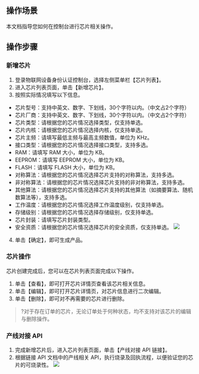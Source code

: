 ## 操作场景
本文档指导您如何在控制台进行芯片相关操作。

## 操作步骤
### 新增芯片
1. 登录物联网设备身份认证控制台，选择左侧菜单栏【芯片列表】。
2. 进入芯片列表页面，单击【新增芯片】。
3. 按照实际情况填写以下信息。
 - 芯片型号：支持中英文、数字、下划线，30个字符以内。（中文占2个字符）
 - 芯片厂商：支持中英文、数字、下划线，30个字符以内。（中文占2个字符）
 - 芯片类型：请根据您的芯片情况选择类型，仅支持单选。
 - 芯片内核：请根据您的芯片情况选择内核，仅支持单选。
 - 芯片主频：请填写最低主频与最高主频数值，单位为 KHz。
 - 接口类型：请根据您的芯片情况选择接口类型，支持多选。
 - RAM：请填写 RAM 大小，单位为 KB。
 - EEPROM：请填写 EEPROM 大小，单位为 KB。
 - FLASH：请填写 FLASH 大小，单位为 KB。
 - 对称算法：请根据您的芯片情况选择芯片支持的对称算法，支持多选。
 - 非对称算法：请根据您的芯片情况选择芯片支持的非对称算法，支持多选。
 - 其他算法：请根据您的芯片情况选择芯片支持的其他算法（如摘要算法、随机数算法等），支持多选。
 - 工作温度：请根据您的芯片情况选择工作温度级别，仅支持单选。
 - 存储级别：请根据您的芯片情况选择存储级别，仅支持单选。
 - 芯片封装：请填写芯片封装类型。
 - 安全资质：请根据您的芯片情况选择芯片的安全资质，仅支持单选。
 ![](https://main.qcloudimg.com/raw/5d1133bf866b8e61e6b838e902613daf.png)
4. 单击【确定】，即可生成产品。

### 芯片操作
芯片创建完成后，您可以在芯片列表页面完成以下操作。
1. 单击【查看】，即可打开芯片详情页查看该芯片相关信息。
2. 单击【编辑】，即可打开芯片详情页，对芯片信息进行二次编辑。
3. 单击【删除】，即可对不再需要的芯片进行删除。
>?对于存在订单的芯片，无论订单处于何种状态，均不支持对该芯片的编辑与删除操作。


### 产线对接 API
1. 完成新增芯片后，进入芯片列表页面，单击【产线对接 API 链接】。
2. 根据链接 API 文档中的产线相关 API，执行烧录及回执流程，以便验证您的芯片的可烧录性。
![](https://main.qcloudimg.com/raw/bc78b1397065a10d47e098e5616feeec.png )



